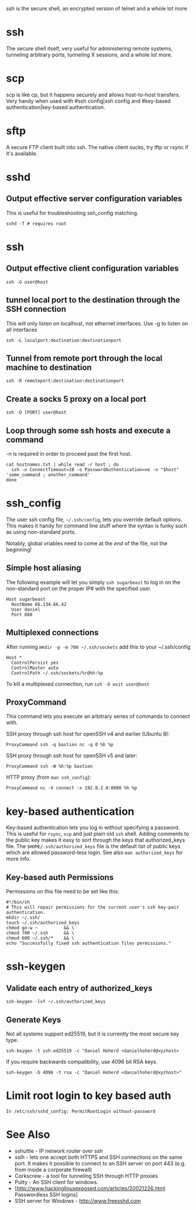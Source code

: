 ssh is the secure shell, an encrypted version of telnet and a whole lot more

# ssh

The secure shell itself, very useful for administering remote systems, tunneling arbitrary ports, tunneling X sessions, and a whole lot more.

# scp

scp is like cp, but it happens securely and allows host-to-host transfers. Very handy when used with #ssh config|ssh config and #key-based authentication|key-based authentication.

# sftp

A secure FTP client built into ssh. The native client sucks, try lftp or rsync if it's available.

# sshd

## Output effective server configuration variables

This is useful for troubleshooting ssh_config matching.

`sshd -T # requires root`

# ssh

## Output effective client configuration variables

`ssh -G user@host`

## tunnel local port to the destination through the SSH connection

This will only listen on localhost, not ethernet interfaces. Use -g to listen on all interfaces

```
ssh -L localport:destination:destinationport
```

## Tunnel from remote port through the local machine to destination

```
ssh -R remoteport:destination:destinationport
```

## Create a socks 5 proxy on a local port

```
ssh -D [PORT] user@host
```

## Loop through some ssh hosts and execute a command

-n is required in order to proceed past the first host.

```
cat hostnames.txt | while read -r host ; do
  ssh -o ConnectTimeout=10 -o PasswordAuthentication=no -n "$host" 'some_command ; another_command'
done
```

# ssh_config

The user ssh config file, `~/.ssh/config`, lets you override default options. This makes it handy for command line stuff where the syntax is funky such as using non-standard ports.

Notably, global vriables need to come at the _end_ of the file, not the beginning!

## Simple host aliasing

The following example will let you simply `ssh sugarbeast` to log in on the non-standard port on the proper IP# with the specified user.

```
Host sugarbeast
  HostName 66.134.66.42
  User daniel
  Port 888
```

## Multiplexed connections

After running `mkdir -p -m 700 ~/.ssh/sockets` add this to your ~/.ssh/config

```
Host *
  ControlPersist yes
  ControlMaster auto
  ControlPath ~/.ssh/sockets/%r@%h:%p
```

To kill a multiplexed connection, run `ssh -O exit user@host`

## ProxyCommand

This command lets you execute an arbitrary series of commands to connect with.

SSH proxy through ssh host for openSSH v4 and earlier (Ubuntu 8):

```
ProxyCommand ssh -q bastion nc -q 0 %h %p
```

SSH proxy through ssh host for openSSH v5 and later:

```
ProxyCommand ssh -W %h:%p bastion
```

HTTP proxy (from `man ssh_config`):

```
ProxyCommand nc -X connect -x 192.0.2.0:8080 %h %p
```

# key-based authentication

Key-based authentication lets you log in without specifying a password. This is useful for `rsync`, `scp` and just plain old `ssh` shell. Adding comments to the public key makes it easy to sort through the keys that authorized_keys file. The `$HOME/.ssh/authorized_keys` file is the default list of public keys which are allowed password-less login. See also `man authorized_keys` for more info.

## Key-based auth Permissions

Permissions on this file need to be set like this:

```
#!/bin/sh
# This will repair permissions for the current user's ssh key-pair authentication.
mkdir ~/.ssh/
touch ~/.ssh/authorized_keys
chmod go-w ~          && \
chmod 700 ~/.ssh      && \
chmod 600 ~/.ssh/*    && \
echo "Successfully fixed ssh authentication files permissions."
```

# ssh-keygen

## Validate each entry of authorized_keys

```
ssh-keygen -lvf ~/.ssh/authorized_keys
```

## Generate Keys

Not all systems support ed25519, but it is currently the most secure key type.

```
ssh-keygen -t ssh-ed25519 -c "Daniel Hoherd <danielhoherd@xyzhost>
```

If you require backwards compatibility, use 4096 bit RSA keys.

```
ssh-keygen -b 4096 -t rsa -c "Daniel Hoherd <danielhoherd@xyzhost>"
```

# Limit root login to key based auth

```
In /etc/ssh/sshd_config: PermitRootLogin without-password
```

# See Also

- sshuttle - IP network router over ssh
- sslh - lets one accept both HTTPS and SSH connections on the same port. It makes it possible to connect to an SSH server on port 443 (e.g. from inside a corporate firewall)
- Corkscrew - a tool for tunneling SSH through HTTP proxies
- Putty - An SSH client for windows.
- [<http://www.hackinglinuxexposed.com/articles/20021226.html> Passwordless SSH logins]
- SSH server for Windows - <http://www.freesshd.com>
